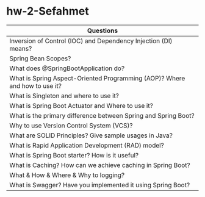 # hw-2-Sefahmet
|Questions|
|-----------|
|Inversion of Control (IOC) and Dependency Injection (DI) means?|
|Spring Bean Scopes?|
|What does @SpringBootApplication do?|
|What is Spring Aspect-Oriented Programming (AOP)? Where and how to use it?|
|What is Singleton and where to use it?|
|What is Spring Boot Actuator and Where to use it?|
|What is the primary difference between Spring and Spring Boot?|
|Why to use Version Control System (VCS)?|
|What are SOLID Principles? Give sample usages in Java?|
|What is Rapid Application Development (RAD) model?|
|What is Spring Boot starter? How is it useful?|
|What is Caching? How can we achieve caching in Spring Boot?|
|What & How & Where & Why to logging?|
|What is Swagger? Have you implemented it using Spring Boot?|
